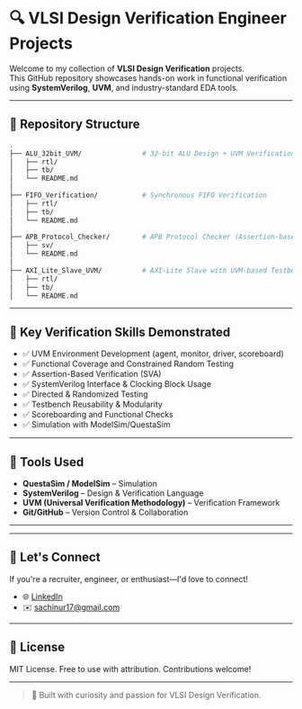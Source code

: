 # 🔍 VLSI Design Verification Engineer Projects

Welcome to my collection of **VLSI Design Verification** projects.  
This GitHub repository showcases hands-on work in functional verification using **SystemVerilog**, **UVM**, and industry-standard EDA tools.

---

## 📁 Repository Structure

```bash
.
├── ALU_32bit_UVM/               # 32-bit ALU Design + UVM Verification
│   ├── rtl/
│   ├── tb/
│   └── README.md
│
├── FIFO_Verification/           # Synchronous FIFO Verification
│   ├── rtl/
│   ├── tb/
│   └── README.md
│
├── APB_Protocol_Checker/        # APB Protocol Checker (Assertion-based)
│   ├── sv/
│   └── README.md
│
├── AXI_Lite_Slave_UVM/          # AXI-Lite Slave with UVM-based Testbench
│   ├── rtl/
│   ├── tb/
│   └── README.md
```

---

## 🧪 Key Verification Skills Demonstrated

- ✅ UVM Environment Development (agent, monitor, driver, scoreboard)
- ✅ Functional Coverage and Constrained Random Testing
- ✅ Assertion-Based Verification (SVA)
- ✅ SystemVerilog Interface & Clocking Block Usage
- ✅ Directed & Randomized Testing
- ✅ Testbench Reusability & Modularity
- ✅ Scoreboarding and Functional Checks
- ✅ Simulation with ModelSim/QuestaSim

---

## 🧰 Tools Used

- **QuestaSim / ModelSim** – Simulation
- **SystemVerilog** – Design & Verification Language
- **UVM (Universal Verification Methodology)** – Verification Framework
- **Git/GitHub** – Version Control & Collaboration

---


---

## 🤝 Let's Connect

If you're a recruiter, engineer, or enthusiast—I'd love to connect!

- 🌐 [LinkedIn](https://linkedin.com/in/u-r-sachin)
- ✉️ sachinur17@gmail.com

---

## 📜 License

MIT License. Free to use with attribution. Contributions welcome!

---

> 🚀 Built with curiosity and passion for VLSI Design Verification.
